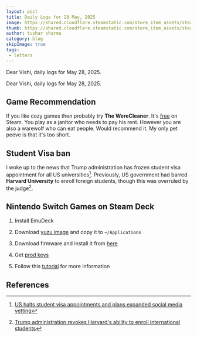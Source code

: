 ```yaml
---
layout: post
title: Daily Logs for 28 May, 2025
image: https://shared.cloudflare.steamstatic.com/store_item_assets/steam/apps/2795000/header.jpg
thumb: https://shared.cloudflare.steamstatic.com/store_item_assets/steam/apps/2795000/header.jpg
author: tushar sharma
category: blog
skipImage: true
tags:
 - letters
---
```


Dear Vishi, daily logs for May 28, 2025.<!-- truncate_here -->

Dear Vishi, daily logs for May 28, 2025.

## Game Recommendation

If you like cozy games then probably try **The WereCleaner**. It's [free](https://store.steampowered.com/app/2795000/The_WereCleaner/) on Steam. You play as a janitor who needs to pay his rent. However you are also a warewolf who can eat people. Would recommend it. My only pet peeve is that it's too short.

## Student Visa ban

I woke up to the news that Trump administration has frozen student visa appointment for all US universities[^bbc]. Previously, US government had barred **Harvard University** to enroll foreign students, though this was overruled by the judge[^harward].

## Nintendo Switch Games on Steam Deck

1. Install EmuDeck 

2. Download [yuzu image](https://archive.org/details/yuzu-ea-build-4176-linux) and copy it to `~/Applications`

3. Download firmware and install it from [here](https://github.com/THZoria/NX_Firmware/releases)

4. Get [prod keys](https://web.archive.org/web/20230101000000*/https://raw.githubusercontent.com/icosaswitch/Yuzu-NAND/master/prod.keys)

5. Follow this [tutorial](https://www.youtube.com/watch?v=tzwqEL3Zs_g) for more information

## References 

[^bbc]: [US halts student visa appointments and plans expanded social media vetting](https://www.bbc.com/news/articles/cy75eenl46eo)
[^harward]: [Trump administration revokes Harvard's ability to enroll international students](https://www.npr.org/2025/05/22/nx-s1-5407878/trump-harvard-international-students)